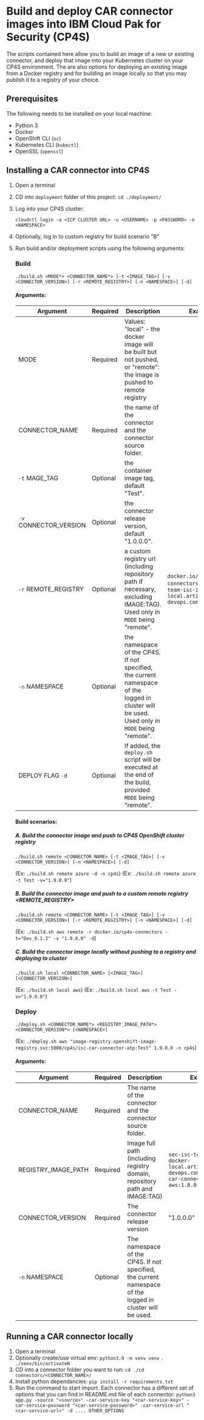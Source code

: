 # Build and deploy CAR connector images into IBM Cloud Pak for Security (CP4S)

The scripts contained here allow you to build an image of a new or existing connector, and deploy that image into your Kubernetes cluster on your CP4S environment. The are also options for deploying an existing image from a Docker registry and for building an image locally so that you may publish it to a registry of your choice. 

## Prerequisites

The following needs to be installed on your local machine: 
* Python 3
* Docker
* OpenShift CLI (`oc`)
* Kubernetes CLI (`kubectl`)
* OpenSSL (`openssl`)

## Installing a CAR connector into CP4S

1. Open a terminal
2. CD into `deployment` folder of this project: `cd ./deployment/` 
3. Log into your CP4S cluster: 

    `cloudctl login -a <ICP CLUSTER URL> -u <USERNAME> -p <PASSWORD> -n <NAMESPACE>`
4. Optionally, log in to custom registry for build scenario "B"

5. Run build and/or deployment scripts using the following arguments:

    ### Build
    ```
    ./build.sh <MODE*> <CONNECTOR_NAME*> [-t <IMAGE_TAG>] [-v <CONNECTOR_VERSION>] [-r <REMOTE_REGISTRY>] [-n <NAMESPACE>] [-d]
    ```
    
    #### Arguments: 

    | Argument | Required | Description | Example |
    |------|-----|-----|-----|
    | MODE | Required | Values: "local" - the docker image will be built but not pushed, or "remote": the image is pushed to remote registry 
    | CONNECTOR_NAME | Required | the name of the connector and the connector source folder.
    | `-t` MAGE_TAG | Optional | the container image tag, default "Test". |  | 
    | `-v` CONNECTOR_VERSION | Optional | the connector release version, default "1.0.0.0". |  | 
    | `-r` REMOTE_REGISTRY | Optional | a custom registry url (including repository path if necessary, excluding IMAGE:TAG). Used only in `MODE` being "remote".| `docker.io/cp4s-connectors`, `sec-isc-team-isc-icp-docker-local.artifactory.swg-devops.com` | 
    | `-n` NAMESPACE | Optional | the namespace of the CP4S. If not specified, the current namespace of the logged in cluster will be used. Used only in `MODE` being "remote". |  | 
    | DEPLOY FLAG `-d` | Optional | If added, the `deploy.sh` script will be executed at the end of the build, provided `MODE` being "remote". |  | 

    #### Build scenarios: 
    ##### A. Build the connector image and push to CP4S OpenShift cluster registry
    ```
    ./build.sh remote <CONNECTOR_NAME> [-t <IMAGE_TAG>] [-v <CONNECTOR_VERSION>] [-n <NAMESPACE>] [-d]
    ```
    (Ex: `./build.sh remote azure -d -n cp4s`)
    (Ex: `./build.sh remote azure -t Test -v="1.9.0.0"`)


    ##### B. Build the connector image and push to a custom remote registry <REMOTE_REGISTRY>
    ```
    ./build.sh remote <CONNECTOR_NAME> [-t <IMAGE_TAG>] [-v <CONNECTOR_VERSION>] [-r <REMOTE_REGISTRY>] [-n <NAMESPACE>] [-d]
    ```
    (Ex: `./build.sh aws remote -r docker.io/cp4s-connectors -t="Dev_0.1.2" -v "1.9.0.0" -d`)


    ##### C. Build the connector image locally without pushing to a registry and deploying to cluster
    ```
    ./build.sh local <CONNECTOR_NAME> [<IMAGE_TAG>] [<CONNECTOR_VERSION>]
    ```
    (Ex: `./build.sh local aws`)
    (Ex: `./build.sh local aws -t Test -v="1.9.0.0"`)


    ### Deploy
    ```
    ./deploy.sh <CONNECTOR_NAME*> <REGISTRY_IMAGE_PATH*> <CONNECTOR_VERSION*> [<NAMESPACE>]
    ```
    (Ex: `./deploy.sh aws "image-registry.openshift-image-registry.svc:5000/cp4s/isc-car-connector-atp:Test" 1.9.0.0 -n cp4s`)

    #### Arguments: 

    | Argument | Required | Description | Example |
    |------|-----|-----|-----|
    | CONNECTOR_NAME | Required | The name of the connector and the connector source folder. | |
    | REGISTRY_IMAGE_PATH | Required | Image full path (including registry domain, repository path and IMAGE:TAG) |  `sec-isc-team-isc-icp-docker-local.artifactory.swg-devops.com/cp4s/isc-car-connector-aws:1.8.0.0_1.2.0` |
    | CONNECTOR_VERSION | Required | The connector release version | "1.0.0.0" |
    | `-n` NAMESPACE | Optional | The namespace of the CP4S. If not specified, the current namespace of the logged in cluster will be used. | |


## Running a CAR connector locally

1. Open a terminal
2. Optionally create/use virtual env:
    `python3.9 -m venv venv`
    `. ./venv/bin/activateN`
3. CD into a connector folder you want to run: `cd ./cd connectors/<CONNECTOR_NAME>/` 
4. Install python dependancies: `pip install -r requirements.txt`
5. Run the command to start import. Each connector has a different set of options that you can find in README.md file of each connector:
    `python3 app.py -source "<source>" -car-service-key "<car-service-key>" -car-service-password "<car-service-password>" -car-service-url "<car-service-url>" -d .... OTHER_OPTIONS`